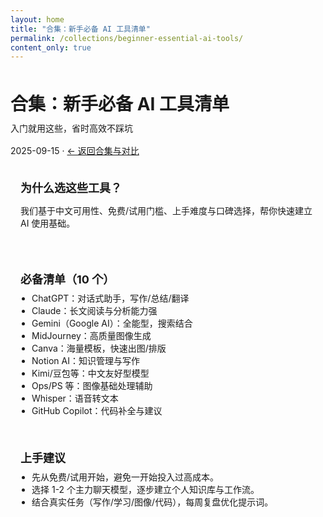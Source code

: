 ```yaml
---
layout: home
title: "合集：新手必备 AI 工具清单"
permalink: /collections/beginner-essential-ai-tools/
content_only: true
---
```


<section class="collection-article">
  <h1 class="article-title" data-zh="合集：新手必备 AI 工具清单" data-en="Collection: Essential AI Tools for Beginners">合集：新手必备 AI 工具清单</h1>
  <p class="article-subtitle" data-zh="入门就用这些，省时高效不踩坑" data-en="Start here: time-saving, reliable picks for newcomers">入门就用这些，省时高效不踩坑</p>

  <div class="article-meta">
    <span class="article-date">2025-09-15</span>
    <span> · </span>
    <a href="{{ site.baseurl | default: '' }}/#collections" class="back-to-collections" data-zh="← 返回合集与对比" data-en="← Back to Collections & Comparisons">← 返回合集与对比</a>
  </div>

  <style>
    /* 合集文案页样式：与首页风格保持一致 */
    .collection-article { padding: 32px 0; }
    .article-title { font-size: 28px; margin: 0 0 10px; }
    .article-subtitle { color: var(--muted); margin: 0 0 16px; }
    .article-meta { color: var(--muted); margin-bottom: 18px; }
    .article-section { margin: 20px 0; background: var(--card); border: 1px solid var(--border); border-radius: 12px; padding: 16px; }
    .article-section h2 { margin: 0 0 8px; font-size: 18px; }
    .article-section ul { margin: 0; padding-left: 18px; }
  </style>

  <div class="article-section">
    <h2 data-zh="为什么选这些工具？" data-en="Why these tools?">为什么选这些工具？</h2>
    <p data-zh="我们基于中文可用性、免费/试用门槛、上手难度与口碑选择，帮你快速建立 AI 使用基础。" data-en="Selected for Chinese availability, free/trial access, ease of use, and reputation—helping you build a solid AI foundation fast.">我们基于中文可用性、免费/试用门槛、上手难度与口碑选择，帮你快速建立 AI 使用基础。</p>
  </div>

  <div class="article-section">
    <h2 data-zh="必备清单（10 个）" data-en="Essential List (10)">必备清单（10 个）</h2>
    <ul>
      <li data-zh="ChatGPT：对话式助手，写作/总结/翻译" data-en="ChatGPT: Conversational assistant for writing/summary/translation">ChatGPT：对话式助手，写作/总结/翻译</li>
      <li data-zh="Claude：长文阅读与分析能力强" data-en="Claude: Great at long-form reading and analysis">Claude：长文阅读与分析能力强</li>
      <li data-zh="Gemini（Google AI）：全能型，搜索结合" data-en="Gemini (Google AI): Versatile with search integration">Gemini（Google AI）：全能型，搜索结合</li>
      <li data-zh="MidJourney：高质量图像生成" data-en="MidJourney: High-quality image generation">MidJourney：高质量图像生成</li>
      <li data-zh="Canva：海量模板，快速出图/排版" data-en="Canva: Massive templates for quick design">Canva：海量模板，快速出图/排版</li>
      <li data-zh="Notion AI：知识管理与写作" data-en="Notion AI: Knowledge management & writing">Notion AI：知识管理与写作</li>
      <li data-zh="Kimi/豆包等：中文友好型模型" data-en="Kimi/Doubao etc.: Chinese-friendly models">Kimi/豆包等：中文友好型模型</li>
      <li data-zh="Ops/PS 等：图像基础处理辅助" data-en="PS/Photo Apps: Basic image processing aids">Ops/PS 等：图像基础处理辅助</li>
      <li data-zh="Whisper：语音转文本" data-en="Whisper: Speech-to-text">Whisper：语音转文本</li>
      <li data-zh="GitHub Copilot：代码补全与建议" data-en="GitHub Copilot: Code completion & suggestions">GitHub Copilot：代码补全与建议</li>
    </ul>
  </div>

  <div class="article-section">
    <h2 data-zh="上手建议" data-en="Getting Started Tips">上手建议</h2>
    <ul>
      <li data-zh="先从免费/试用开始，避免一开始投入过高成本。" data-en="Start with free/trial options to avoid high upfront costs.">先从免费/试用开始，避免一开始投入过高成本。</li>
      <li data-zh="选择 1-2 个主力聊天模型，逐步建立个人知识库与工作流。" data-en="Pick 1-2 main chat models and gradually build your knowledge base and workflows.">选择 1-2 个主力聊天模型，逐步建立个人知识库与工作流。</li>
      <li data-zh="结合真实任务（写作/学习/图像/代码），每周复盘优化提示词。" data-en="Tie to real tasks (writing/learning/image/code) and refine prompts weekly.">结合真实任务（写作/学习/图像/代码），每周复盘优化提示词。</li>
    </ul>
  </div>
</section>